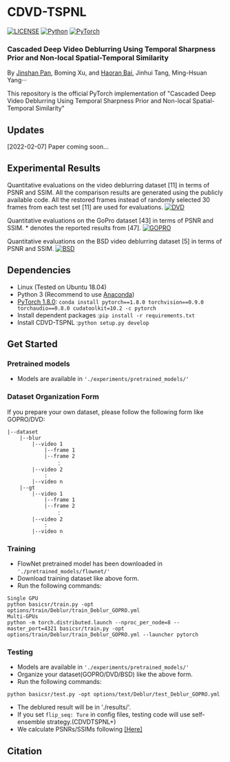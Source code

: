 # CDVD-TSPNL

[![LICENSE](https://img.shields.io/badge/license-MIT-green)](https://github.com/xuboming8/CDVD-TSPNL/blob/main/LICENSE)
[![Python](https://img.shields.io/badge/python-3.7-blue.svg)](https://www.python.org/)
[![PyTorch](https://img.shields.io/badge/pytorch-1.8.0-%237732a8)](https://pytorch.org/)

### Cascaded Deep Video Deblurring Using Temporal Sharpness Prior and Non-local Spatial-Temporal Similarity
By [Jinshan Pan](https://jspan.github.io/), Boming Xu, and [Haoran Bai](https://csbhr.github.io/), Jinhui Tang, Ming-Hsuan Yang···

This repository is the official PyTorch implementation of "Cascaded Deep Video Deblurring Using Temporal Sharpness Prior and Non-local Spatial-Temporal Similarity"

## Updates
[2022-02-07] Paper coming soon...

## Experimental Results
Quantitative evaluations on the video deblurring dataset [11] in terms of PSNR and SSIM. All the comparison
results are generated using the publicly available code. All the restored frames instead of randomly selected 30
frames from each test set [11] are used for evaluations.
[![DVD](https://s4.ax1x.com/2022/02/07/HlpJU0.png)](https://imgtu.com/i/HlpJU0)

Quantitative evaluations on the GoPro dataset [43] in terms of PSNR and SSIM. * denotes the reported results
from [47].
[![GOPRO](https://s4.ax1x.com/2022/02/07/HlpGEq.png)](https://imgtu.com/i/HlpGEq)

Quantitative evaluations on the BSD video deblurring dataset [5] in terms of PSNR and SSIM.
[![BSD](https://s4.ax1x.com/2022/02/07/Hl9hWT.png)](https://imgtu.com/i/Hl9hWT)

## Dependencies
- Linux (Tested on Ubuntu 18.04)
- Python 3 (Recommend to use [Anaconda](https://www.anaconda.com/download/#linux))
- [PyTorch 1.8.0](https://pytorch.org/): `conda install pytorch==1.8.0 torchvision==0.9.0 torchaudio==0.8.0 cudatoolkit=10.2 -c pytorch`
- Install dependent packages :`pip install -r requirements.txt`
- Install CDVD-TSPNL :`python setup.py develop`

## Get Started

### Pretrained models
- Models are available in  `'./experiments/pretrained_models/'`

### Dataset Organization Form
If you prepare your own dataset, please follow the following form like GOPRO/DVD:
```
|--dataset  
    |--blur  
        |--video 1
            |--frame 1
            |--frame 2
                ：  
        |--video 2
            :
        |--video n
    |--gt
        |--video 1
            |--frame 1
            |--frame 2
                ：  
        |--video 2
        	:
        |--video n
```

### Training
- FlowNet pretrained model has been downloaded in `'./pretrained_models/flownet/'`
- Download training dataset like above form.
- Run the following commands:
```
Single GPU
python basicsr/train.py -opt options/train/Deblur/train_Deblur_GOPRO.yml
Multi-GPUs
python -m torch.distributed.launch --nproc_per_node=8 --master_port=4321 basicsr/train.py -opt options/train/Deblur/train_Deblur_GOPRO.yml --launcher pytorch
```

### Testing
- Models are available in  `'./experiments/pretrained_models/'`
- Organize your dataset(GOPRO/DVD/BSD) like the above form.
- Run the following commands:
```
python basicsr/test.py -opt options/test/Deblur/test_Deblur_GOPRO.yml
```
- The deblured result will be in './results/'.
- If you set `flip_seq: Ture` in config files, testing code will use self-ensemble strategy.(CDVDTSPNL+)
- We calculate PSNRs/SSIMs following [[Here]](https://github.com/csbhr/OpenUtility#chapter-calculating-metrics)

## Citation